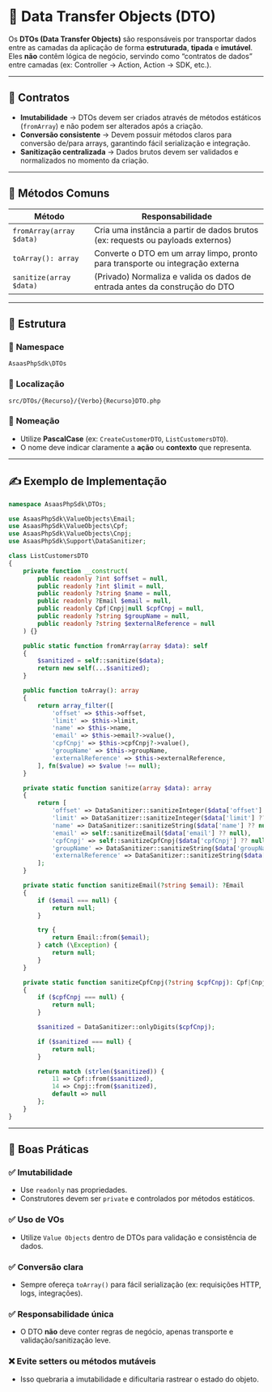 # 📨 Data Transfer Objects (DTO)

Os **DTOs (Data Transfer Objects)** são responsáveis por transportar dados entre as camadas da aplicação de forma **estruturada**, **tipada** e **imutável**.
Eles **não** contêm lógica de negócio, servindo como “contratos de dados” entre camadas (ex: Controller → Action, Action → SDK, etc.).

---

## 📌 Contratos

- **Imutabilidade** → DTOs devem ser criados através de métodos estáticos (`fromArray`) e não podem ser alterados após a criação.
- **Conversão consistente** → Devem possuir métodos claros para conversão de/para arrays, garantindo fácil serialização e integração.
- **Sanitização centralizada** → Dados brutos devem ser validados e normalizados no momento da criação.

---

## 🧠 Métodos Comuns

| Método                   | Responsabilidade                                                                |
| ------------------------ | ------------------------------------------------------------------------------- |
| `fromArray(array $data)` | Cria uma instância a partir de dados brutos (ex: requests ou payloads externos) |
| `toArray(): array`       | Converte o DTO em um array limpo, pronto para transporte ou integração externa  |
| `sanitize(array $data)`  | (Privado) Normaliza e valida os dados de entrada antes da construção do DTO     |

---

## 🧱 Estrutura

### 📂 **Namespace**

```
AsaasPhpSdk\DTOs
```

### 📁 **Localização**

```
src/DTOs/{Recurso}/{Verbo}{Recurso}DTO.php
```

### 🧾 **Nomeação**

- Utilize **PascalCase** (ex: `CreateCustomerDTO`, `ListCustomersDTO`).
- O nome deve indicar claramente a **ação** ou **contexto** que representa.

---

## ✍️ Exemplo de Implementação

```php
namespace AsaasPhpSdk\DTOs;

use AsaasPhpSdk\ValueObjects\Email;
use AsaasPhpSdk\ValueObjects\Cpf;
use AsaasPhpSdk\ValueObjects\Cnpj;
use AsaasPhpSdk\Support\DataSanitizer;

class ListCustomersDTO
{
    private function __construct(
        public readonly ?int $offset = null,
        public readonly ?int $limit = null,
        public readonly ?string $name = null,
        public readonly ?Email $email = null,
        public readonly Cpf|Cnpj|null $cpfCnpj = null,
        public readonly ?string $groupName = null,
        public readonly ?string $externalReference = null
    ) {}

    public static function fromArray(array $data): self
    {
        $sanitized = self::sanitize($data);
        return new self(...$sanitized);
    }

    public function toArray(): array
    {
        return array_filter([
            'offset' => $this->offset,
            'limit' => $this->limit,
            'name' => $this->name,
            'email' => $this->email?->value(),
            'cpfCnpj' => $this->cpfCnpj?->value(),
            'groupName' => $this->groupName,
            'externalReference' => $this->externalReference,
        ], fn($value) => $value !== null);
    }

    private static function sanitize(array $data): array
    {
        return [
            'offset' => DataSanitizer::sanitizeInteger($data['offset'] ?? null),
            'limit' => DataSanitizer::sanitizeInteger($data['limit'] ?? null),
            'name' => DataSanitizer::sanitizeString($data['name'] ?? null),
            'email' => self::sanitizeEmail($data['email'] ?? null),
            'cpfCnpj' => self::sanitizeCpfCnpj($data['cpfCnpj'] ?? null),
            'groupName' => DataSanitizer::sanitizeString($data['groupName'] ?? null),
            'externalReference' => DataSanitizer::sanitizeString($data['externalReference'] ?? null),
        ];
    }

    private static function sanitizeEmail(?string $email): ?Email
    {
        if ($email === null) {
            return null;
        }

        try {
            return Email::from($email);
        } catch (\Exception) {
            return null;
        }
    }

    private static function sanitizeCpfCnpj(?string $cpfCnpj): Cpf|Cnpj|null
    {
        if ($cpfCnpj === null) {
            return null;
        }

        $sanitized = DataSanitizer::onlyDigits($cpfCnpj);

        if ($sanitized === null) {
            return null;
        }

        return match (strlen($sanitized)) {
            11 => Cpf::from($sanitized),
            14 => Cnpj::from($sanitized),
            default => null
        };
    }
}
```

---

## 🧭 Boas Práticas

### ✅ **Imutabilidade**

- Use `readonly` nas propriedades.
- Construtores devem ser `private` e controlados por métodos estáticos.

### ✅ **Uso de VOs**

- Utilize `Value Objects` dentro de DTOs para validação e consistência de dados.

### ✅ **Conversão clara**

- Sempre ofereça `toArray()` para fácil serialização (ex: requisições HTTP, logs, integrações).

### ✅ **Responsabilidade única**

- O DTO **não** deve conter regras de negócio, apenas transporte e validação/sanitização leve.

### ❌ **Evite setters ou métodos mutáveis**

- Isso quebraria a imutabilidade e dificultaria rastrear o estado do objeto.
